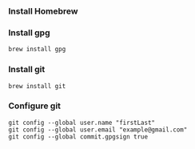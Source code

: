 ### Install Homebrew

### Install gpg
    brew install gpg

### Install git
    brew install git

### Configure git
    git config --global user.name "firstLast"
    git config --global user.email "example@gmail.com"
    git config --global commit.gpgsign true